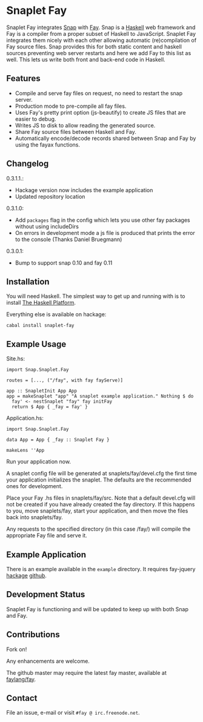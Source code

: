 Snaplet Fay
===========

Snaplet Fay integrates [Snap](http://www.snapframework.com) with
[Fay](http://www.fay-lang.org). Snap is a
[Haskell](http://www.haskell.org) web framework and Fay is a compiler
from a proper subset of Haskell to JavaScript. Snaplet Fay integrates
them nicely with each other allowing automatic (re)compilation of Fay
source files. Snap provides this for both static content and haskell
sources preventing web server restarts and here we add Fay to this
list as well. This lets us write both front and back-end code in Haskell.


Features
--------

* Compile and serve fay files on request, no need to restart the
  snap server.
* Production mode to pre-compile all fay files.
* Uses Fay's pretty print option (js-beautify) to create JS files that
  are easier to debug.
* Writes JS to disk to allow reading the generated source.
* Share Fay source files between Haskell and Fay.
* Automatically encode/decode records shared between Snap and Fay by
  using the fayax functions.


Changelog
---------

0.3.1.1.:

* Hackage version now includes the example application
* Updated repository location

0.3.1.0:

* Add `packages` flag in the config which lets you use other fay packages without using includeDirs
* On errors in development mode a js file is produced that prints the error to the console (Thanks Daniel Bruegmann)

0.3.0.1:

* Bump to support snap 0.10 and fay 0.11

Installation
------------

You will need Haskell. The simplest way to get up and running with is
to install
[The Haskell Platform](http://hackage.haskell.org/platform/).

Everything else is available on hackage:
```
cabal install snaplet-fay
```


Example Usage
-------------

Site.hs:
```
import Snap.Snaplet.Fay

routes = [..., ("/fay", with fay fayServe)]

app :: SnapletInit App App
app = makeSnaplet "app" "A snaplet example application." Nothing $ do
  fay' <- nestSnaplet "fay" fay initFay
  return $ App { _fay = fay' }
```

Application.hs:
```
import Snap.Snaplet.Fay

data App = App { _fay :: Snaplet Fay }

makeLens ''App
```

Run your application now.

A snaplet config file will be generated at snaplets/fay/devel.cfg the
first time your application initializes the snaplet. The defaults are
the recommended ones for development.

Place your Fay .hs files in snaplets/fay/src. Note that a default
devel.cfg will not be created if you have already created the fay
directory. If this happens to you, move snaplets/fay, start your
application, and then move the files back into snaplets/fay.

Any requests to the specified directory (in this case /fay/) will
compile the appropriate Fay file and serve it.


Example Application
-------------------

There is an example available in the `example` directory. It requires
fay-jquery [hackage](http://hackage.haskell.org/package/fay-jquery) [github](http://www.github.com/faylang/fay-jquery).


Development Status
------------------

Snaplet Fay is functioning and will be updated to keep up with both
Snap and Fay.


Contributions
-----------

Fork on!

Any enhancements are welcome.

The github master may require the latest fay master, available at
[faylang/fay](https://github.com/faylang/fay/).


Contact
-------

File an issue, e-mail or visit `#fay @ irc.freenode.net`.
